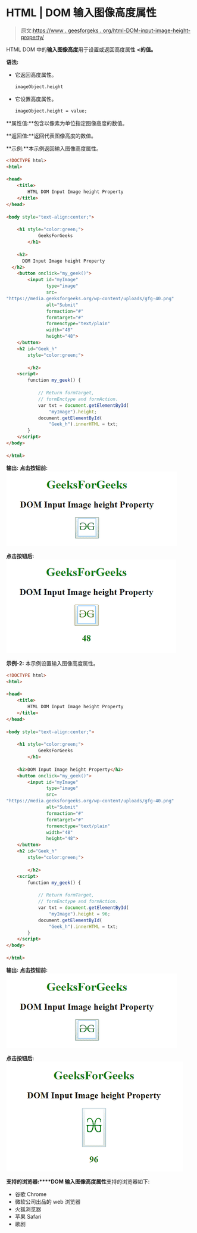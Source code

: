# HTML | DOM 输入图像高度属性

> 原文:[https://www . geesforgeks . org/html-DOM-input-image-height-property/](https://www.geeksforgeeks.org/html-dom-input-image-height-property/)

HTML DOM 中的**输入图像高度**用于设置或返回高度属性 **<的值。**

**语法:**

*   它返回高度属性。

    ```html
    imageObject.height
    ```

*   它设置高度属性。

    ```html
    imageObject.height = value;
    ```

**属性值:**包含以像素为单位指定图像高度的数值。

**返回值:**返回代表图像高度的数值。

**示例:**本示例返回输入图像高度属性。

```html
<!DOCTYPE html>
<html>

<head>
    <title>
        HTML DOM Input Image height Property
    </title>
</head>

<body style="text-align:center;">

    <h1 style="color:green;"> 
            GeeksForGeeks 
        </h1>

    <h2>
      DOM Input Image height Property
  </h2>
    <button onclick="my_geek()">
        <input id="myImage"
               type="image"
               src=
"https://media.geeksforgeeks.org/wp-content/uploads/gfg-40.png"
               alt="Submit" 
               formaction="#" 
               formtarget="#" 
               formenctype="text/plain" 
               width="48"
               height="48">
    </button>
    <h2 id="Geek_h" 
        style="color:green;"> 

        </h2>
    <script>
        function my_geek() {

            // Return formTarget,
            // formEnctype and formAction. 
            var txt = document.getElementById(
                "myImage").height;
            document.getElementById(
                "Geek_h").innerHTML = txt;
        }
    </script>
</body>

</html>
```

**输出:**
**点击按钮前:**
![](img/b485bdc88c12dc1e80ffec0e6a342da5.png)

**点击按钮后:**
![](img/55a7713e1f50585e64d79a58a2b01415.png)

**示例-2:** 本示例设置输入图像高度属性。

```html
<!DOCTYPE html>
<html>

<head>
    <title>
        HTML DOM Input Image height Property
    </title>
</head>

<body style="text-align:center;">

    <h1 style="color:green;"> 
            GeeksForGeeks 
        </h1>

    <h2>DOM Input Image height Property</h2>
    <button onclick="my_geek()">
        <input id="myImage" 
               type="image" 
               src=
"https://media.geeksforgeeks.org/wp-content/uploads/gfg-40.png" 
               alt="Submit" 
               formaction="#" 
               formtarget="#" 
               formenctype="text/plain" 
               width="48" 
               height="48">
    </button>
    <h2 id="Geek_h" 
        style="color:green;"> 

        </h2>
    <script>
        function my_geek() {

            // Return formTarget, 
            // formEnctype and formAction. 
            var txt = document.getElementById(
                "myImage").height = 96;
            document.getElementById(
                "Geek_h").innerHTML = txt;
        }
    </script>
</body>

</html>
```

**输出:**
**点击按钮前:**
![](img/b485bdc88c12dc1e80ffec0e6a342da5.png)

**点击按钮后:**
![](img/1036afecb06050e034201906fce21415.png)

**支持的浏览器:****DOM 输入图像高度属性**支持的浏览器如下:

*   谷歌 Chrome
*   微软公司出品的 web 浏览器
*   火狐浏览器
*   苹果 Safari
*   歌剧